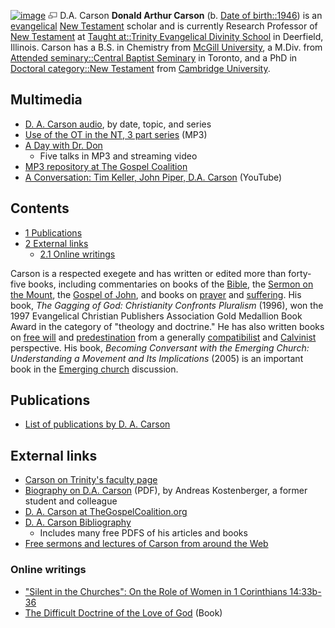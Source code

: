 [![image](images/7/72/Carson-new.jpg)](http://www.theopedia.com/File:Carson-new.jpg)
[![image](data:image/png;base64,iVBORw0KGgoAAAANSUhEUgAAAA8AAAALCAAAAACFLIiAAAAAAnRSTlMA/1uRIrUAAABPSURBVAjXY/j///+5vXDwjAHIr26ZAgXZe8H8a/+hoIcw/9nevdVL9+79DuPvzQYZFPUezu8BMZLXgkExnD8HAu6hqv//n+HZVjD4DuUDAKlChD3fj6aPAAAAAElFTkSuQmCC)](http://www.theopedia.com/File:Carson-new.jpg "Enlarge")
D.A. Carson
**Donald Arthur Carson** (b.
[Date of birth::1946](http://www.theopedia.com/index.php?title=Date_of_birth::1946&action=edit&redlink=1 "Date of birth::1946 (page does not exist)"))
is an [evangelical](Evangelical "Evangelical")
[New Testament](New_Testament "New Testament") scholar and is
currently Research Professor of
[New Testament](New_Testament "New Testament") at
[Taught at::Trinity Evangelical Divinity School](http://www.theopedia.com/index.php?title=Taught_at::Trinity_Evangelical_Divinity_School&action=edit&redlink=1 "Taught at::Trinity Evangelical Divinity School (page does not exist)")
in Deerfield, Illinois. Carson has a B.S. in Chemistry from
[McGill University](http://www.theopedia.com/index.php?title=Attended_university::w:McGill_University&action=edit&redlink=1 "Attended university::w:McGill University (page does not exist)"),
a M.Div. from
[Attended seminary::Central Baptist Seminary](http://www.theopedia.com/index.php?title=Attended_seminary::Central_Baptist_Seminary&action=edit&redlink=1 "Attended seminary::Central Baptist Seminary (page does not exist)")
in Toronto, and a PhD in
[Doctoral category::New Testament](http://www.theopedia.com/index.php?title=Doctoral_category::New_Testament&action=edit&redlink=1 "Doctoral category::New Testament (page does not exist)")
from
[Cambridge University](http://www.theopedia.com/index.php?title=Attended_university::w:Cambridge_University&action=edit&redlink=1 "Attended university::w:Cambridge University (page does not exist)").

## Multimedia

-   [D. A. Carson audio](http://www.thegospelcoalition.org/resources/author-index/D.A.-Carson/DA_Carson#),
    by date, topic, and series
-   [Use of the OT in the NT, 3 part series](http://www.euroleadershipresources.org/resource.php?ID=242&Tab=AudioDownload)
    (MP3)
-   [A Day with Dr. Don](http://theologica.blogspot.com/2009/01/carson-at-mars-hill.html)
    - Five talks in MP3 and streaming video
-   [MP3 repository at The Gospel Coalition](http://www.thegospelcoalition.org/about/da_carson#t=resources)
-   [A Conversation: Tim Keller, John Piper, D.A. Carson](http://www.youtube.com/view_play_list?p=3AF46C1B91557D25)
    (YouTube)

## Contents

-   [1 Publications](#Publications)
-   [2 External links](#External_links)
    -   [2.1 Online writings](#Online_writings)


Carson is a respected exegete and has written or edited more than
forty-five books, including commentaries on books of the
[Bible](Bible "Bible"), the
[Sermon on the Mount](Sermon_on_the_Mount "Sermon on the Mount"),
the [Gospel of John](Gospel_of_John "Gospel of John"), and books on
[prayer](Prayer "Prayer") and [suffering](Suffering "Suffering").
His book, *The Gagging of God: Christianity Confronts Pluralism*
(1996), won the 1997 Evangelical Christian Publishers Association
Gold Medallion Book Award in the category of "theology and
doctrine." He has also written books on
[free will](Free_will "Free will") and
[predestination](Predestination "Predestination") from a generally
[compatibilist](Compatibilism "Compatibilism") and
[Calvinist](Calvinism "Calvinism") perspective. His book,
*Becoming Conversant with the Emerging Church: Understanding a Movement and Its Implications*
(2005) is an important book in the
[Emerging church](Emerging_church "Emerging church") discussion.

## Publications

-   [List of publications by D. A. Carson](http://www.thegospelcoalition.org/about/council-members/da_carson)

## External links

-   [Carson on Trinity's faculty page](http://wvvw.tiu.edu/divinity/academics/faculty/carson)
-   [Biography on D.A. Carson](http://www.biblicalfoundations.org/pdf/Carson.pdf)
    (PDF), by Andreas Kostenberger, a former student and colleague
-   [D. A. Carson at TheGospelCoalition.org](http://www.thegospelcoalition.org/about/council-members/da_carson)
-   [D. A. Carson Bibliography](http://www.thegospelcoalition.org/resources/author-index/a/da_carson#Bibliography)
    - Includes many free PDFS of his articles and books
-   [Free sermons and lectures of Carson from around the Web](http://pjtibayan.wordpress.com/2006/10/17/d-a-carson-audio-sermonslectures/)

### Online writings

-   ["Silent in the Churches": On the Role of Women in 1 Corinthians 14:33b-36](http://www.bible.org/page.asp?page_id=2821)
-   [The Difficult Doctrine of the Love of God](http://s3.amazonaws.com/tgc-documents/carson/2000_difficult_doctrine_of_the_love_of_God.pdf)
    (Book)



